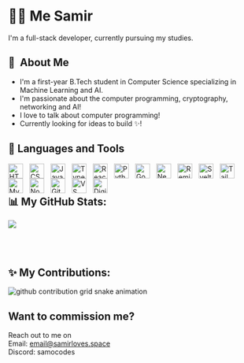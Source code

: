 

# 🏄‍♂️ Me Samir
I'm a full-stack developer, currently pursuing my studies.

## :space_invader: &nbsp;About Me
- I'm a first-year B.Tech student in Computer Science specializing in Machine Learning and AI.
- I'm passionate about the computer programming, cryptography, networking and AI!
- I love to talk about computer programming!
- Currently looking for ideas to build ✨!

## 🧰 Languages and Tools

<img align="left" alt="HTML" width="30px" style="padding-right:10px;" src="https://cdn.jsdelivr.net/gh/devicons/devicon/icons/html5/html5-plain.svg" />
<img align="left" alt="CSS" width="30px" style="padding-right:10px;" src="https://cdn.jsdelivr.net/gh/devicons/devicon/icons/css3/css3-plain.svg" />
<img align="left" alt="JavaScript" width="30px" style="padding-right:10px;" src="https://cdn.jsdelivr.net/gh/devicons/devicon/icons/javascript/javascript-plain.svg" />
<img align="left" alt="TypeScript" width="30px" style="padding-right:10px;" src="https://cdn.jsdelivr.net/gh/devicons/devicon/icons/typescript/typescript-original.svg" />
<img align="left" alt="React" width="30px" style="padding-right:10px;" src="https://cdn.jsdelivr.net/gh/devicons/devicon/icons/react/react-original.svg" />
<img align="left" alt="Python" width="30px" style="padding-right:10px;" src="https://cdn.simpleicons.org/python/3776AB" />
<img align="left" alt="Go" width="30px" style="padding-right:10px;" src="https://cdn.jsdelivr.net/gh/devicons/devicon/icons/go/go-original-wordmark.svg" />
<img align="left" alt="Next" width="30px" style="padding-right:10px;" src="https://cdn.simpleicons.org/next.js/fff" />
<img align="left" alt="Remix" width="30px" style="padding-right:10px;" src="https://cdn.simpleicons.org/remix/fff" />
<img align="left" alt="Svelte" width="30px" style="padding-right:10px;" src="https://cdn.jsdelivr.net/gh/devicons/devicon/icons/svelte/svelte-original.svg" />
<img align="left" alt="Tailwind" width="30px" style="padding-right:10px;" src="https://cdn.simpleicons.org/tailwindcss/06B6D4" />      
<img align="left" alt="MySQL" width="30px" style="padding-right:10px;" src="https://cdn.jsdelivr.net/gh/devicons/devicon/icons/mysql/mysql-original.svg" />      
<img align="left" alt="NodeJS" width="30px" style="padding-right:10px;" src="https://cdn.jsdelivr.net/gh/devicons/devicon/icons/nodejs/nodejs-original.svg" />
<img align="left" alt="Github" width="30px" style="padding-right:10px;" src="https://cdn.simpleicons.org/github/fff" />
<img align="left" alt="VS Code" width="30px" style="padding-right:10px;" src="https://cdn.simpleicons.org/visualstudiocode/007ACC" />
<img align="left" alt="Digital Ocean" width="30px" style="padding-right:10px;" src="https://cdn.simpleicons.org/digitalocean" />

<br>
<br>

## 📊 My GitHub Stats:
![](https://github-readme-stats.vercel.app/api?username=samocodes&show_icons=true&hide_border=false&title_color=ff652f&icon_color=FFE400&bg_color=09131B&text_color=ffffff&border_color=0c1a25)

<br/>
<br>


## ✨ My Contributions:
<picture>
  <source media="(prefers-color-scheme: dark)" srcset="https://raw.githubusercontent.com/samocodes/samocodes/snake/snake-dark.svg">
  <source media="(prefers-color-scheme: light)" srcset="https://raw.githubusercontent.com/samocodes/samocodes/snake/snake.svg">
  <img alt="github contribution grid snake animation" src="https://raw.githubusercontent.com/samocodes/samocodes/snake/snake.svg">
</picture>

## Want to commission me?
Reach out to me on 
<br>
Email: email@samirloves.space
<br>
Discord: samocodes
